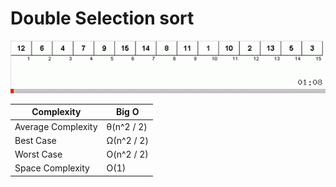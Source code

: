 # Double Selection sort

<img src="./double-selection.gif">

<br />

| Complexity         | Big O      |
| ------------------ | ---------- |
| Average Complexity | θ(n^2 / 2) |
| Best Case          | Ω(n^2 / 2) |
| Worst Case         | O(n^2 / 2) |
| Space Complexity   | O(1)       |
